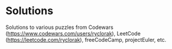 # Solutions
Solutions to various puzzles from Codewars (https://www.codewars.com/users/ryclorak), LeetCode (https://leetcode.com/ryclorak), freeCodeCamp, projectEuler, etc.
